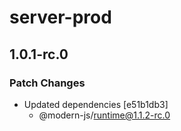 # server-prod

## 1.0.1-rc.0
### Patch Changes

- Updated dependencies [e51b1db3]
  - @modern-js/runtime@1.1.2-rc.0
